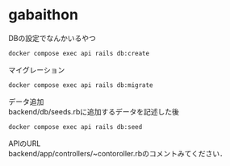 # gabaithon

DBの設定でなんかいるやつ<br>
```sh
docker compose exec api rails db:create
```

マイグレーション<br>
```sh
docker compose exec api rails db:migrate
```

データ追加<br>
backend/db/seeds.rbに追加するデータを記述した後<br>
```sh
docker compose exec api rails db:seed
```

APIのURL<br>
backend/app/controllers/~contoroller.rbのコメントみてください．

